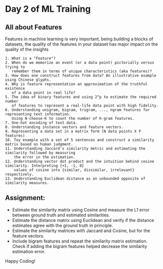
# Day 2 of ML Training


##  All about Features

Features in machine learning is very important, being building a blocks of datasets,
the quality of the features in your dataset has major impact on the quality of the insights 

  
    1. What is a "Feature"?
    2. When do we memorize an event (or a data point) pictorially versus trying to 
       remember them in terms of unique characteristics (aka features)?
    3. How does one construct features from data? An illustrative example using Chinese glyphs.
    4. Why is feature representation an approximation of the truthful existence 
       of a data point in real life?
    5. The idea of binary features and using 2^p to estimate the required number 
       of features to represent a real-life data point with high fidelity.
    6. Understanding unigram, bigram, trigram, ..., ngram features for representing text information. 
       Using N-choose-K to count the number of K-gram features.
    7. One-hot encoding of text data.
    8. Understanding instance vectors and feature vectors.
    9. Representing a data set in a matrix form (N data points X P features)
    10. Toy example with a set of 5 sentences and construct a similarity matrix based on human judgment.
    11. Understanding Jaccard's similarity metric and estimating the similarity followed by measuring
        the error in the estimation.
    12. Understanding vector dot product and the intuition behind cosine similarity. Interpreting {+1, -1, 0} 
        values of cosine into {similar, dissimilar, irrelevant} respectively.
    13. Understanding Euclidean distance as an unbounded opposite of similarity measures.



## Assignment:

- Estimate the similarity matrix using Cosine and 
  measure the L1 error between ground truth and estimated similarities.
- Estimate the distance matrix using Euclidean and verify if the distance 
  estimates agree with the ground truth in principle.
- Estimate the similarity matrices with Jaccard and Cosine, 
  but for the feature vectors.
- Include bigram features and repeat the similarity matrix estimation. 
  Check if adding the bigram features helped decrease the similarity estimation error.

Happy Coding!